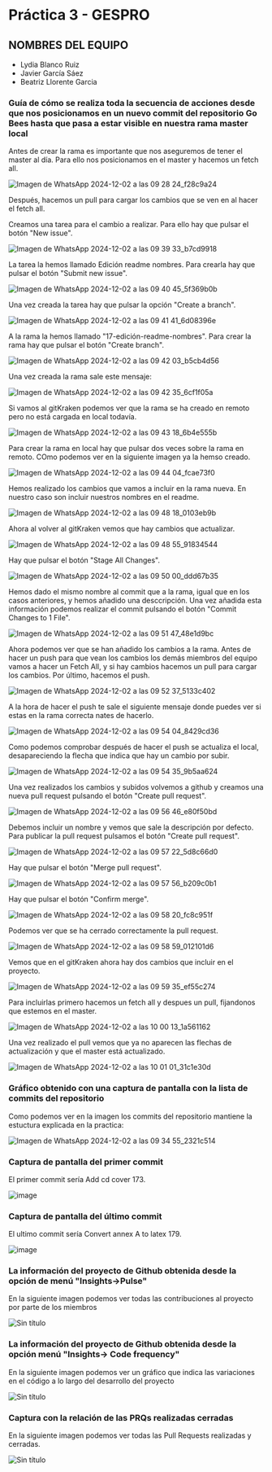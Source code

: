 # Práctica 3 - GESPRO
## NOMBRES DEL EQUIPO
- Lydia Blanco Ruiz
- Javier García Sáez
- Beatriz Llorente Garcia

### Guía de cómo se realiza toda la secuencia de acciones desde que nos posicionamos en un nuevo commit del repositorio Go Bees hasta que pasa a estar visible en nuestra rama master local

Antes de crear la rama es importante que nos aseguremos de tener el master al día. Para ello nos posicionamos en el master y hacemos un fetch all. 

![Imagen de WhatsApp 2024-12-02 a las 09 28 24_f28c9a24](https://github.com/user-attachments/assets/91922f7b-a0de-4599-85fa-ab9a89806255)

Después, hacemos un pull para cargar los cambios que se ven en al hacer el fetch all. 

Creamos una tarea para el cambio a realizar. Para ello hay que pulsar el botón "New issue". 

![Imagen de WhatsApp 2024-12-02 a las 09 39 33_b7cd9918](https://github.com/user-attachments/assets/d7681ec7-0e8f-4528-a78f-651cc6d5009e)

La tarea la hemos llamado Edición readme nombres. Para crearla hay que pulsar el botón "Submit new issue".

![Imagen de WhatsApp 2024-12-02 a las 09 40 45_5f369b0b](https://github.com/user-attachments/assets/3cc76023-1163-44c7-bcb1-0592d126f0eb)

Una vez creada la tarea hay que pulsar la opción "Create a branch".

![Imagen de WhatsApp 2024-12-02 a las 09 41 41_6d08396e](https://github.com/user-attachments/assets/8407e159-8ae5-4505-bb7e-103d65787334)

A la rama la hemos llamado "17-edición-readme-nombres". Para crear la rama hay que pulsar el botón "Create branch".

![Imagen de WhatsApp 2024-12-02 a las 09 42 03_b5cb4d56](https://github.com/user-attachments/assets/12bd00bc-88ab-4332-963e-b0c05d4f02ff)

Una vez creada la rama sale este mensaje:

![Imagen de WhatsApp 2024-12-02 a las 09 42 35_6cf1f05a](https://github.com/user-attachments/assets/f2ca219d-1098-4216-ac90-d8f21250cf69)

Si vamos al gitKraken podemos ver que la rama se ha creado en remoto pero no está cargada en local todavía.

![Imagen de WhatsApp 2024-12-02 a las 09 43 18_6b4e555b](https://github.com/user-attachments/assets/a8c2916f-0f60-41ba-b108-4af66fb7b30f)

Para crear la rama en local hay que pulsar dos veces sobre la rama en remoto. COmo podemos ver en la siguiente imagen ya la hemso creado.

![Imagen de WhatsApp 2024-12-02 a las 09 44 04_fcae73f0](https://github.com/user-attachments/assets/f6025ab9-2afe-4d0a-9c35-3b50066903e3)

Hemos realizado los cambios que vamos a incluir en la rama nueva. En nuestro caso son incluir nuestros nombres en el readme.

![Imagen de WhatsApp 2024-12-02 a las 09 48 18_0103eb9b](https://github.com/user-attachments/assets/7d3c58c8-a4ac-45b0-aef1-22a9a019d793)

Ahora al volver al gitKraken vemos que hay cambios que actualizar.

![Imagen de WhatsApp 2024-12-02 a las 09 48 55_91834544](https://github.com/user-attachments/assets/3bf8fac6-1c1d-49d2-8a1f-f6e19548c29a)

Hay que pulsar el botón "Stage All Changes".

![Imagen de WhatsApp 2024-12-02 a las 09 50 00_ddd67b35](https://github.com/user-attachments/assets/59164ad1-4c9d-48b3-8b1f-864b10c15b9e)

Hemos dado el mismo nombre al commit que a la rama, igual que en los casos anteriores, y hemos añadido una desccripción. Una vez añadida esta información podemos realizar el commit pulsando el botón "Commit Changes to 1 File".

![Imagen de WhatsApp 2024-12-02 a las 09 51 47_48e1d9bc](https://github.com/user-attachments/assets/74341d0f-e649-4e54-ad99-94e7bc8fa140)

Ahora podemos ver que se han añadido los cambios a la rama. Antes de hacer un push para que vean los cambios los demás miembros del equipo vamos a hacer un Fetch All, y si hay cambios hacemos un pull para cargar los cambios. Por último, hacemos el push. 

![Imagen de WhatsApp 2024-12-02 a las 09 52 37_5133c402](https://github.com/user-attachments/assets/ca14b65e-d178-4fcb-8060-92f21aeafb97)

A la hora de hacer el push te sale el siguiente mensaje donde puedes ver si estas en la rama correcta nates de hacerlo.

![Imagen de WhatsApp 2024-12-02 a las 09 54 04_8429cd36](https://github.com/user-attachments/assets/89fc0320-4cf0-4336-9bf4-68c12ef578e2)

Como podemos comprobar después de hacer el push se actualiza el local, desapareciendo la flecha que indica que hay un cambio por subir.

![Imagen de WhatsApp 2024-12-02 a las 09 54 35_9b5aa624](https://github.com/user-attachments/assets/d12d524a-28da-4cca-ac9d-d72161ff0eb3)

Una vez realizados los cambios y subidos volvemos a github y creamos una nueva pull request pulsando el botón "Create pull request". 

![Imagen de WhatsApp 2024-12-02 a las 09 56 46_e80f50bd](https://github.com/user-attachments/assets/3ff13ada-5014-45bb-b29a-1ec23bba126d)

Debemos incluir un nombre y vemos que sale la descripción por defecto. Para publicar la pull request pulsamos el botón "Create pull request".

![Imagen de WhatsApp 2024-12-02 a las 09 57 22_5d8c66d0](https://github.com/user-attachments/assets/4807a3b0-4928-4534-a9f8-8492a71f42a1)

Hay que pulsar el botón "Merge pull request".

![Imagen de WhatsApp 2024-12-02 a las 09 57 56_b209c0b1](https://github.com/user-attachments/assets/ff124e48-0a8e-474b-b8c4-1b06c442a86b)

Hay que pulsar el botón "Confirm merge".

![Imagen de WhatsApp 2024-12-02 a las 09 58 20_fc8c951f](https://github.com/user-attachments/assets/dd376602-9a5d-42c8-9a76-85754c0191c1)

Podemos ver que se ha cerrado correctamente la pull request.

![Imagen de WhatsApp 2024-12-02 a las 09 58 59_012101d6](https://github.com/user-attachments/assets/0fccce7c-1fe4-4489-9253-f51ae8435e2c)

Vemos que en el gitKraken ahora hay dos cambios que incluir en el proyecto.

![Imagen de WhatsApp 2024-12-02 a las 09 59 35_ef55c274](https://github.com/user-attachments/assets/230347fa-c578-4ef9-ac15-9e3a25984d98)

Para incluirlas primero hacemos un fetch all y despues un pull, fijandonos que estemos en el master. 

![Imagen de WhatsApp 2024-12-02 a las 10 00 13_1a561162](https://github.com/user-attachments/assets/7c509456-7c75-47d1-85c9-720b775f4226)

Una vez realizado el pull vemos que ya no aparecen las flechas de actualización y que el master está actualizado.

![Imagen de WhatsApp 2024-12-02 a las 10 01 01_31c1e30d](https://github.com/user-attachments/assets/d40c3167-1b13-49bd-a0a6-f4394761d7e4)

### Gráfico obtenido con una captura de pantalla con la lista de commits del repositorio
Como podemos ver en la imagen los commits del repositorio mantiene la estuctura explicada en la practica:

![Imagen de WhatsApp 2024-12-02 a las 09 34 55_2321c514](https://github.com/user-attachments/assets/192a92b4-1b92-4f03-ace2-08dc0857b79a)

### Captura de pantalla del primer commit
El primer commit sería Add cd cover 173.

![image](https://github.com/user-attachments/assets/b984429f-c1b9-440b-bbd5-92de7f77b3b7)

### Captura de pantalla del último commit
El ultimo commit sería Convert annex A to latex 179.

![image](https://github.com/user-attachments/assets/9c957d0e-bf91-4b4d-a85b-2e80a592b1fb)


### La información del proyecto de Github obtenida desde la opción de menú "Insights→Pulse"
En la siguiente imagen podemos ver todas las contribuciones al proyecto por parte de los miembros

![Sin título](https://github.com/user-attachments/assets/9a05fb69-2720-400c-be89-dc76d4d2a4a2)

### La información del proyecto de Github obtenida desde la opción menú "Insights→ Code frequency"
En la siguiente imagen podemos ver un gráfico que indica las variaciones en el código a lo largo del desarrollo del proyecto

![Sin título](https://github.com/user-attachments/assets/d169a580-7053-46fc-a9c4-33205b540033)

### Captura con la relación de las PRQs realizadas cerradas
En la siguiente imagen podemos ver todas las Pull Requests realizadas y cerradas.

![Sin título](https://github.com/user-attachments/assets/0a28cfc6-26b1-4e2c-8ade-127a2504cc14)



